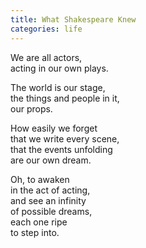 ```yaml
---
title: What Shakespeare Knew
categories: life
---
```

We are all actors,  
acting in our own plays.

The world is our stage,  
the things and people in it,  
our props. 

How easily we forget  
that we write every scene,  
that the events unfolding  
are our own dream.

Oh, to awaken  
in the act of acting,  
and see an infinity   
of possible dreams,  
each one ripe  
to step into.
